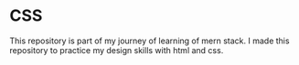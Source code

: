 # CSS
This repository is part of my journey of learning of mern stack. I made this repository to practice my design skills with html and css.
